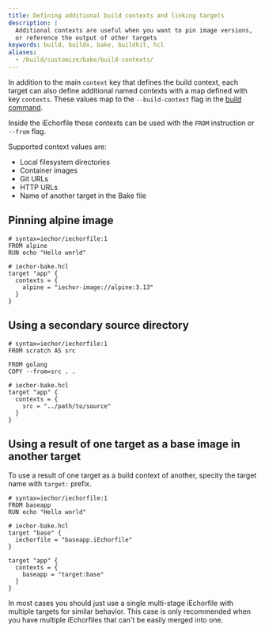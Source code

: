 ```yaml
---
title: Defining additional build contexts and linking targets
description: |
  Additional contexts are useful when you want to pin image versions,
  or reference the output of other targets
keywords: build, buildx, bake, buildkit, hcl
aliases:
  - /build/customize/bake/build-contexts/
---
```


In addition to the main `context` key that defines the build context, each
target can also define additional named contexts with a map defined with key
`contexts`. These values map to the `--build-context` flag in the [build
command](../../reference/cli/iechor/buildx/build.md#build-context).

Inside the iEchorfile these contexts can be used with the `FROM` instruction or
`--from` flag.

Supported context values are:

- Local filesystem directories
- Container images
- Git URLs
- HTTP URLs
- Name of another target in the Bake file

## Pinning alpine image

```iechorfile
# syntax=iechor/iechorfile:1
FROM alpine
RUN echo "Hello world"
```

```hcl
# iechor-bake.hcl
target "app" {
  contexts = {
    alpine = "iechor-image://alpine:3.13"
  }
}
```

## Using a secondary source directory

```iechorfile
# syntax=iechor/iechorfile:1
FROM scratch AS src

FROM golang
COPY --from=src . .
```

```hcl
# iechor-bake.hcl
target "app" {
  contexts = {
    src = "../path/to/source"
  }
}
```

## Using a result of one target as a base image in another target

To use a result of one target as a build context of another, specity the target
name with `target:` prefix.

```iechorfile
# syntax=iechor/iechorfile:1
FROM baseapp
RUN echo "Hello world"
```

```hcl
# iechor-bake.hcl
target "base" {
  iechorfile = "baseapp.iEchorfile"
}

target "app" {
  contexts = {
    baseapp = "target:base"
  }
}
```

In most cases you should just use a single multi-stage iEchorfile with multiple
targets for similar behavior. This case is only recommended when you have
multiple iEchorfiles that can't be easily merged into one.
